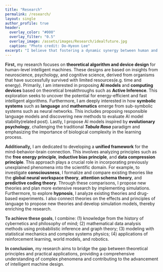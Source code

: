 ```yaml
---
title: "Research"
permalink: /research/
layout: single
author_profile: true
header:
  overlay_color: "#000"
  overlay_filter: "0.5"
  overlay_image: /assets/images/Research/idealfuture.jpg
  caption: "Photo credit: Do-Hyeon Lee"
excerpt: "I believe that fostering a dynamic synergy between human and machine intelligence will pave the way for a better world. Envisioning a future where truly understanding the intricate connections between mind, behavior, and brain brings forth highly efficient and responsible AI, this collaboration propels humanity and technology into a shared ascent. It empowers us to authentically deepen our understanding of ourselves and the universe."
---
```


<html lang="en">
<head>
    <meta charset="UTF-8">
    <meta name="viewport" content="width=device-width, initial-scale=1.0">
    <title>Research Description</title>
    <style>
        .first-word {
            font-weight: bold;
            color: #333333; /* Example color */
        }
        .bold {
            font-weight: bold;
        }
        .caption {
            color: #888888;
            font-size: 14px;
            text-align: left;
        }
    </style>
</head>
<body>
    <p><span class="first-word">First,</span> my research focuses on <strong>theoretical algorithm and device design</strong> for human-level intelligent machines. These designs are based on insights from neuroscience, psychology, and cognitive science, derived from organisms that have successfully survived with limited resources(e.g. time and energy). Primarily, I am interested in proposing <strong>AI models</strong> and <strong>computing devices</strong> based on theoretical breakthroughs such as <strong>Active Inference</strong>. This exploration seeks to uncover the potential for energy-efficient and fast intelligent algorithms. Furthermore, I am deeply interested in how <strong>symbolic systems</strong> such as <strong>language</strong> and <strong>mathematics</strong> emerge from sub-symbolic systems such as neural networks. This includes proposing responsible language models and discovering new methods to evaluate AI model stability(related post). Lastly, I propose AI models inspired by <strong>evolutionary psychology</strong>, challenging the traditional <strong><i>Tabula Rasa</i></strong> paradigm and emphasizing the importance of biological complexity in the learning process.</p>
    <p><span class="first-word">Additionally,</span> I am dedicated to developing a <strong>unified framework</strong> for the mind-behavior-brain connection. This involves analyzing principles such as the <strong>free energy principle</strong>, <strong>inductive bias principle</strong>, and <strong>data compression principle</strong>. This approach plays a crucial role in incorporating previously unexplained phenomena into the scientific domain. For example, to investigate <strong>consciousness</strong>, I formalize and compare existing theories like the <strong>global neural workspace theory</strong>, <strong>attention schema theory</strong>, and <strong>predictive coding theory</strong>. Through these comparisons, I propose new theories and plan more extensive research by implementing simulations. Furthermore, to explore <strong>hypnosis</strong>, I analyze existing theories and drug-based experiments. I also connect theories on the effects and principles of language to propose new theories and develop simulation models, thereby enriching the research.</p>
    <p><span class="first-word">To achieve these goals</span>, I combine: (1) knowledge from the history of cybernetics and philosophy of mind; (2) mathematical data analysis methods using probabilistic inference and graph theory; (3) modeling with statistical mechanics and complex systems physics; (4) applications of reinforcement learning, world models, and robotics.</p>
    <p><span class="first-word">In conclusion,</span> my research aims to bridge the gap between theoretical principles and practical applications, providing a comprehensive understanding of complex phenomena and contributing to the advancement of intelligent machine design.</p>
</body>
